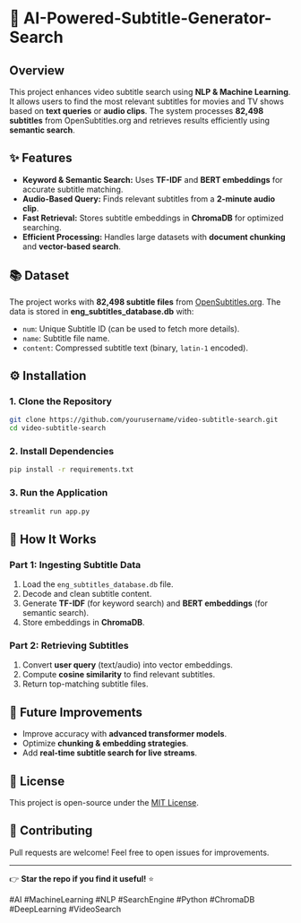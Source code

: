 #  🌟 AI-Powered-Subtitle-Generator-Search



## Overview
This project enhances video subtitle search using **NLP & Machine Learning**. It allows users to find the most relevant subtitles for movies and TV shows based on **text queries** or **audio clips**. The system processes **82,498 subtitles** from OpenSubtitles.org and retrieves results efficiently using **semantic search**.

## ✨ Features
- **Keyword & Semantic Search:** Uses **TF-IDF** and **BERT embeddings** for accurate subtitle matching.
- **Audio-Based Query:** Finds relevant subtitles from a **2-minute audio clip**.
- **Fast Retrieval:** Stores subtitle embeddings in **ChromaDB** for optimized searching.
- **Efficient Processing:** Handles large datasets with **document chunking** and **vector-based search**.

## 📚 Dataset
The project works with **82,498 subtitle files** from [OpenSubtitles.org](https://www.opensubtitles.org/en). The data is stored in **eng_subtitles_database.db** with:
- `num`: Unique Subtitle ID (can be used to fetch more details).
- `name`: Subtitle file name.
- `content`: Compressed subtitle text (binary, `latin-1` encoded).

## ⚙️ Installation
### 1. Clone the Repository
```bash
git clone https://github.com/yourusername/video-subtitle-search.git
cd video-subtitle-search
```

### 2. Install Dependencies
```bash
pip install -r requirements.txt
```

### 3. Run the Application
```bash
streamlit run app.py
```

## 🎯 How It Works
### Part 1: Ingesting Subtitle Data
1. Load the `eng_subtitles_database.db` file.
2. Decode and clean subtitle content.
3. Generate **TF-IDF** (for keyword search) and **BERT embeddings** (for semantic search).
4. Store embeddings in **ChromaDB**.

### Part 2: Retrieving Subtitles
1. Convert **user query** (text/audio) into vector embeddings.
2. Compute **cosine similarity** to find relevant subtitles.
3. Return top-matching subtitle files.

## 🚀 Future Improvements
- Improve accuracy with **advanced transformer models**.
- Optimize **chunking & embedding strategies**.
- Add **real-time subtitle search for live streams**.

## 📄 License
This project is open-source under the [MIT License](LICENSE).

## 📢 Contributing
Pull requests are welcome! Feel free to open issues for improvements.

---

👉 **Star the repo if you find it useful!** ⭐

#AI #MachineLearning #NLP #SearchEngine #Python #ChromaDB #DeepLearning #VideoSearch

